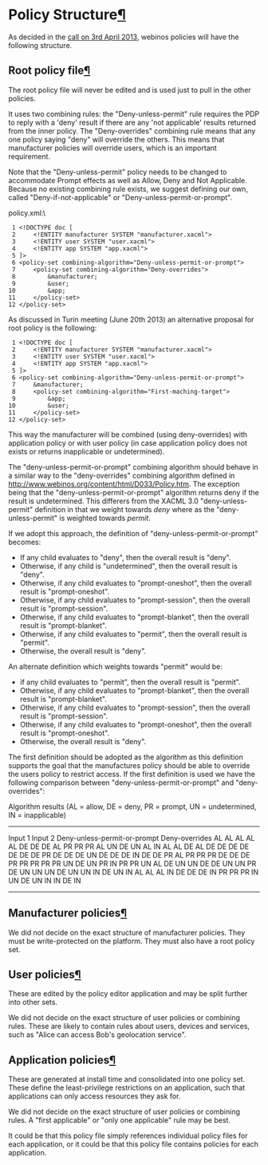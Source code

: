 Policy Structure[¶](#Policy-Structure)
======================================

As decided in the [call on 3rd April
2013](https://docs.google.com/document/d/1b3V3QRsNfZDtceppFWpjZIb8yYixgwqgCjWNkyGfpho/edit?usp=sharing),
webinos policies will have the following structure.

Root policy file[¶](#Root-policy-file)
--------------------------------------

The root policy file will never be edited and is used just to pull in
the other policies.

It uses two combining rules: the "Deny-unless-permit" rule requires the
PDP to reply with a 'deny' result if there are any 'not applicable'
results returned from the inner policy. The "Deny-overrides" combining
rule means that any one policy saying "deny" will override the others.
This means that manufacturer policies will override users, which is an
important requirement.

Note that the "Deny-unless-permit" policy needs to be changed to
accommodate Prompt effects as well as Allow, Deny and Not Applicable.
Because no existing combining rule exists, we suggest defining our own,
called "Deny-if-not-applicable" or "Deny-unless-permit-or-prompt".

policy.xml:\

     1 <!DOCTYPE doc [
     2     <!ENTITY manufacturer SYSTEM "manufacturer.xacml">
     3     <!ENTITY user SYSTEM "user.xacml">
     4     <!ENTITY app SYSTEM "app.xacml">
     5 ]>
     6 <policy-set combining-algorithm="Deny-unless-permit-or-prompt">
     7     <policy-set combining-algorithm="Deny-overrides">
     8         &manufacturer;
     9         &user;
    10         &app;
    11     </policy-set>
    12 </policy-set>

As discussed in Turin meeting (June 20th 2013) an alternative proposal
for root policy is the following:

     1 <!DOCTYPE doc [
     2     <!ENTITY manufacturer SYSTEM "manufacturer.xacml">
     3     <!ENTITY user SYSTEM "user.xacml">
     4     <!ENTITY app SYSTEM "app.xacml">
     5 ]>
     6 <policy-set combining-algorithm="Deny-unless-permit-or-prompt">
     7     &manufacturer;
     8     <policy-set combining-algorithm="First-maching-target">
     9         &app;
    10         &user;
    11     </policy-set>
    12 </policy-set>

This way the manufacturer will be combined (using deny-overrides) with
application policy or with user policy (in case application policy does
not exists or returns inapplicable or undetermined).

The "deny-unless-permit-or-prompt" combining algorithm should behave in
a similar way to the "deny-overrides" combining algorithm defined in
<http://www.webinos.org/content/html/D033/Policy.htm>. The exception
being that the "deny-unless-permit-or-prompt" algorithm returns deny if
the result is undetermined. This differers from the XACML 3.0
"deny-unless-permit" definition in that we weight towards *deny* where
as the "deny-unless-permit" is weighted towards *permit*.

If we adopt this approach, the definition of
"deny-unless-permit-or-prompt" becomes:

-   If any child evaluates to "deny", then the overall result is "deny".
-   Otherwise, if any child is "undetermined", then the overall result
    is "deny".
-   Otherwise, if any child evaluates to "prompt-oneshot", then the
    overall result is "prompt-oneshot".
-   Otherwise, if any child evaluates to "prompt-session", then the
    overall result is "prompt-session".
-   Otherwise, if any child evaluates to "prompt-blanket", then the
    overall result is "prompt-blanket".
-   Otherwise, if any child evaluates to "permit", then the overall
    result is "permit".
-   Otherwise, the overall result is "deny".

An alternate definition which weights towards "permit" would be:

-   if any child evaluates to "permit", then the overall result is
    "permit".
-   Otherwise, if any child evaluates to "prompt-blanket", then the
    overall result is "prompt-blanket".
-   Otherwise, if any child evaluates to "prompt-session", then the
    overall result is "prompt-session".
-   Otherwise, if any child evaluates to "prompt-oneshot", then the
    overall result is "prompt-oneshot".
-   Otherwise, the overall result is "deny".

The first definition should be adopted as the algorithm as this
definition supports the goal that the manufactures policy should be able
to override the users policy to restrict access. If the first definition
is used we have the following comparison between
"deny-unless-permit-or-prompt" and "deny-overrides":

Algorithm results (AL = allow, DE = deny, PR = prompt, UN =
undetermined, IN = inapplicable)

  --------- --------- ------------------------------ ----------------
  Input 1   Input 2   Deny-unless-permit-or-prompt   Deny-overrides
  AL        AL        AL                             AL
  AL        DE        DE                             DE
  AL        PR        PR                             PR
  AL        UN        DE                             UN
  AL        IN        AL                             AL
  DE        AL        DE                             DE
  DE        DE        DE                             DE
  DE        PR        DE                             DE
  DE        UN        DE                             DE
  DE        IN        DE                             DE
  PR        AL        PR                             PR
  PR        DE        DE                             DE
  PR        PR        PR                             PR
  PR        UN        DE                             UN
  PR        IN        PR                             PR
  UN        AL        DE                             UN
  UN        DE        DE                             UN
  UN        PR        DE                             UN
  UN        UN        DE                             UN
  UN        IN        DE                             UN
  IN        AL        AL                             AL
  IN        DE        DE                             DE
  IN        PR        PR                             PR
  IN        UN        DE                             UN
  IN        IN        DE                             IN
  --------- --------- ------------------------------ ----------------

Manufacturer policies[¶](#Manufacturer-policies)
------------------------------------------------

We did not decide on the exact structure of manufacturer policies. They
must be write-protected on the platform. They must also have a root
policy set.

User policies[¶](#User-policies)
--------------------------------

These are edited by the policy editor application and may be split
further into other sets.

We did not decide on the exact structure of user policies or combining
rules. These are likely to contain rules about users, devices and
services, such as "Alice can access Bob's geolocation service".

Application policies[¶](#Application-policies)
----------------------------------------------

These are generated at install time and consolidated into one policy
set. These define the least-privilege restrictions on an application,
such that applications can only access resources they ask for.

We did not decide on the exact structure of user policies or combining
rules. A "first applicable" or "only one applicable" rule may be best.

It could be that this policy file simply references individual policy
files for each application, or it could be that this policy file
contains policies for each application.

